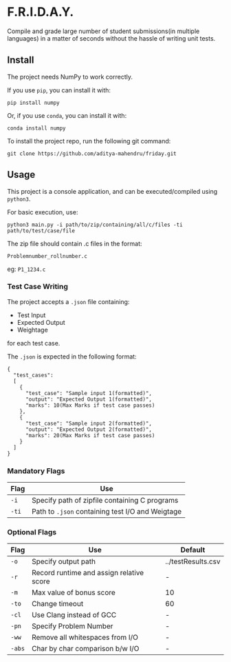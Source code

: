 # F.R.I.D.A.Y.

Compile and grade large number of student submissions(in multiple languages) in a matter of seconds without the hassle of writing unit tests.

## Install
The project needs NumPy to work correctly.

If you use ```pip```, you can install it with:

```pip install numpy```

Or, if you use ```conda```, you can install it with:

```conda install numpy```

To install the project repo, run the following git command:

```git clone https://github.com/aditya-mahendru/friday.git```

## Usage

This project is a console application, and can be executed/compiled using ```python3```.

For basic execution, use:

```python3 main.py -i path/to/zip/containing/all/c/files -ti path/to/test/case/file```

The zip file should contain .c files in the format:

```Problemnumber_rollnumber.c```

eg: ```P1_1234.c```

### Test Case Writing

The project accepts a ```.json``` file containing:

- Test Input
- Expected Output
- Weightage

for each test case.

The ```.json``` is expected in the following format:

```
{
  "test_cases":
  [
    {
      "test_case": "Sample input 1(formatted)",
      "output": "Expected Output 1(formatted)",
      "marks": 10(Max Marks if test case passes)
    },
    {
      "test_case": "Sample input 2(formatted)",
      "output": "Expected Output 2(formatted)",
      "marks": 20(Max Marks if test case passes)
    }
  ]
}
```
### Mandatory Flags
|Flag|Use|
|---|---|
|```-i```|Specify path of zipfile containing C programs|
|```-ti```|Path to ```.json``` containing test I/O and Weigtage|


### Optional Flags

|Flag|Use|Default|
|---|---|---|
|```-o```|Specify output path| ../testResults.csv|
|```-r```|Record runtime and assign relative score|-|
|```-m```|Max value of bonus score|10|
|```-to```|Change timeout|60|
|```-cl```|Use Clang instead of GCC|-|
|```-pn```|Specify Problem Number|-|
|```-ww```|Remove all whitespaces from I/O|-|
|```-abs```|Char by char comparison b/w I/O|-|
